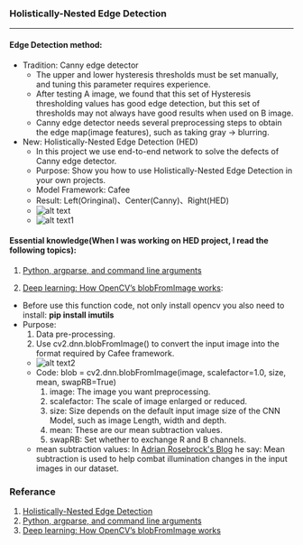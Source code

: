 ### Holistically-Nested Edge Detection
***
#### Edge Detection method:
- Tradition: Canny edge detector
  - The upper and lower hysteresis thresholds must be set manually, and tuning this parameter requires experience.
  - After testing A image, we found that this set of Hysteresis thresholding values has good edge detection, but this set of thresholds may not always have good results when used on B image.
  - Canny edge detector needs several preprocessing steps to obtain the edge map(image features), such as taking gray -> blurring.
- New: Holistically-Nested Edge Detection (HED)
  - In this project we use end-to-end network to solve the defects of Canny edge detector.
  - Purpose: Show you how to use Holistically-Nested Edge Detection in your own projects.
  - Model Framework: Cafee
  - Result: Left(Oringinal)、Center(Canny)、Right(HED)
  - ![alt text](https://drive.google.com/uc?id=14fSmXGTpGStKYSyW_FkQsZBKJtdvGYqh)
  - ![alt text1](https://drive.google.com/uc?id=19QpxPtxY6S0JWx_oZCFgmYMCxlGTiylN)
  
#### Essential knowledge(When I was working on HED project, I read the following topics):
1. [Python, argparse, and command line arguments](https://www.pyimagesearch.com/2018/03/12/python-argparse-command-line-arguments/)

2. [Deep learning: How OpenCV’s blobFromImage works](https://www.pyimagesearch.com/2017/11/06/deep-learning-opencvs-blobfromimage-works/):
  - Before use this function code, not only install opencv you also need to install: **pip install imutils**
  - Purpose: 
    1. Data pre-processing.
    2. Use cv2.dnn.blobFromImage() to convert the input image into the format required by Cafee framework.
      - ![alt text2](https://drive.google.com/uc?id=1G3IqZmpci63l76nRA7efRea2oqINWiYw)
      - Code: blob = cv2.dnn.blobFromImage(image, scalefactor=1.0, size, mean, swapRB=True)
        1. image: The image you want preprocessing.
        2. scalefactor: The scale of image enlarged or reduced.
        3. size: Size depends on the default input image size of the CNN Model, such as image Length, width and depth.
        4. mean: These are our mean subtraction values.
        5. swapRB: Set whether to exchange R and B channels.
      - mean subtraction values: In [Adrian Rosebrock's Blog](https://www.pyimagesearch.com/2017/11/06/deep-learning-opencvs-blobfromimage-works/) he say: Mean subtraction is used to help combat illumination changes in the input images in our dataset.
        
 ### Referance
 1. [Holistically-Nested Edge Detection](https://www.pyimagesearch.com/2019/03/04/holistically-nested-edge-detection-with-opencv-and-deep-learning/)
 2. [Python, argparse, and command line arguments](https://www.pyimagesearch.com/2018/03/12/python-argparse-command-line-arguments/)
 3. [Deep learning: How OpenCV’s blobFromImage works](https://www.pyimagesearch.com/2017/11/06/deep-learning-opencvs-blobfromimage-works/)
